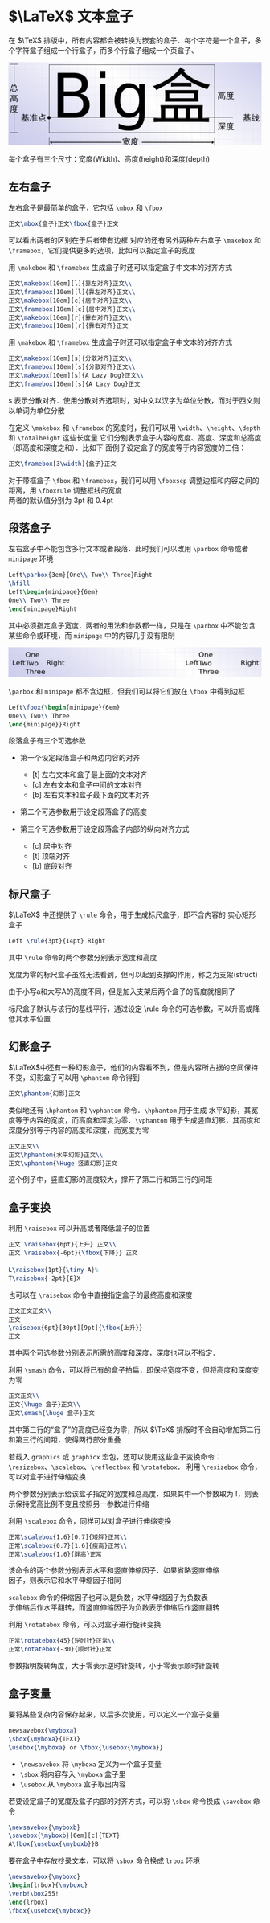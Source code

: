 # $\LaTeX$ 文本盒子
在 $\TeX$ 排版中，所有内容都会被转换为嵌套的盒子．每个字符是一个盒子，多个字符盒子组成一个行盒子，而多个行盒子组成一个页盒子、

![Pasted image 20210909084233](../../../pictures/Pasted%20image%2020210909084233.png)

每个盒子有三个尺寸：宽度(Width)、高度(height)和深度(depth)


## 左右盒子
左右盒子是最简单的盒子，它包括 `\mbox` 和 `\fbox`
```tex
正文\mbox{盒子}正文\fbox{盒子}正文
```
可以看出两者的区别在于后者带有边框
对应的还有另外两种左右盒子 `\makebox` 和 `\framebox`，它们提供更多的选项，比如可以指定盒子的宽度

用 `\makebox` 和 `\framebox` 生成盒子时还可以指定盒子中文本的对齐方式
```tex
正文\makebox[10em][l]{靠左对齐}正文\\  
正文\framebox[10em][l]{靠左对齐}正文\\  
正文\makebox[10em][c]{居中对齐}正文\\  
正文\framebox[10em][c]{居中对齐}正文\\  
正文\makebox[10em][r]{靠右对齐}正文\\  
正文\framebox[10em][r]{靠右对齐}正文
```

用 `\makebox` 和 `\framebox` 生成盒子时还可以指定盒子中文本的对齐方式
```tex
正文\makebox[10em][s]{分散对齐}正文\\  
正文\framebox[10em][s]{分散对齐}正文\\  
正文\makebox[10em][s]{A Lazy Dog}正文\\  
正文\framebox[10em][s]{A Lazy Dog}正文
```
s 表示分散对齐．使用分散对齐选项时，对中文以汉字为单位分散，而对于西文则以单词为单位分散

在定义 `\makebox` 和 `\framebox` 的宽度时，我们可以用 `\width`、`\height`、`\depth` 和 `\totalheight` 这些长度量
它们分别表示盒子内容的宽度、高度、深度和总高度（即高度和深度之和）．比如下  面例子设定盒子的宽度等于内容宽度的三倍：
```tex
正文\framebox[3\width]{盒子}正文
```

对于带框盒子 `\fbox` 和 `\framebox`，我们可以用 `\fboxsep` 调整边框和内容之间的距离，用 `\fboxrule` 调整框线的宽度  
两者的默认值分别为 3pt 和 0.4pt

## 段落盒子
左右盒子中不能包含多行文本或者段落．此时我们可以改用 `\parbox` 命令或者 `minipage` 环境
```tex
Left\parbox{3em}{One\\ Two\\ Three}Right  
\hfill  
Left\begin{minipage}{6em}  
One\\ Two\\ Three  
\end{minipage}Right
```
其中必须指定盒子宽度．两者的用法和参数都一样，只是在 `\parbox` 中不能包含某些命令或环境，而 `minipage` 中的内容几乎没有限制

![Pasted image 20210909090241](../../../pictures/Pasted%20image%2020210909090241.png)

`\parbox` 和 `minipage` 都不含边框，但我们可以将它们放在 `\fbox`  中得到边框
```tex
Left\fbox{\begin{minipage}{6em}  
One\\ Two\\ Three  
\end{minipage}}Right
```
段落盒子有三个可选参数
+ 第一个设定段落盒子和两边内容的对齐
	+ \[t] 左右文本和盒子最上面的文本对齐
	+ \[c] 左右文本和盒子中间的文本对齐
	+ \[b] 左右文本和盒子最下面的文本对齐 

+ 第二个可选参数用于设定段落盒子的高度
+ 第三个可选参数用于设定段落盒子内部的纵向对齐方式
	+ \[c] 居中对齐
	+ \[t] 顶端对齐
	+ \[b] 底段对齐

## 标尺盒子
$\LaTeX$ 中还提供了 `\rule` 命令，用于生成标尺盒子，即不含内容的 实心矩形盒子

```tex
Left \rule{3pt}{14pt} Right
```

其中 `\rule` 命令的两个参数分别表示宽度和高度

宽度为零的标尺盒子虽然无法看到，但可以起到支撑的作用，称之为支架(struct)

由于小写a和大写A的高度不同，但是加入支架后两个盒子的高度就相同了

标尺盒子默认与该行的基线平行，通过设定 \rule 命令的可选参数，可以升高或降低其水平位置


## 幻影盒子
$\LaTeX$中还有一种幻影盒子，他们的内容看不到，但是内容所占据的空间保持不变，幻影盒子可以用 `\phantom` 命令得到

```tex
正文\phantom{幻影}正文
```

类似地还有 `\hphantom` 和 `\vphantom` 命令．`\hphantom` 用于生成 水平幻影，其宽度等于内容的宽度，而高度和深度为零．`\vphantom` 用于生成竖直幻影，其高度和深度分别等于内容的高度和深度，而宽度为零

```tex
正文正文\\  
正文\hphantom{水平幻影}正文\\  
正文\vphantom{\Huge 竖直幻影}正文
```
这个例子中，竖直幻影的高度较大，撑开了第二行和第三行的间距

## 盒子变换
利用 `\raisebox` 可以升高或者降低盒子的位置

```tex
正文 \raisebox{6pt}{上升} 正文\\  
正文 \raisebox{-6pt}{\fbox{下降}} 正文

L\raisebox{1pt}{\tiny A}%  
T\raisebox{-2pt}{E}X
```

也可以在 `\raisebox` 命令中直接指定盒子的最终高度和深度
```tex
正文正文正文\\  
正文  
\raisebox{6pt}[30pt][9pt]{\fbox{上升}}  
正文
```
其中两个可选参数分别表示所需的高度和深度，深度也可以不指定．

利用 `\smash` 命令，可以将已有的盒子拍扁，即保持宽度不变，但将高度和深度变为零

```tex
正文正文\\  
正文{\huge 盒子}正文\\  
正文\smash{\huge 盒子}正文
```

其中第三行的“盒子”的高度已经变为零，所以 $\TeX$ 排版时不会自动增加第二行和第三行的间距，使得两行部分重叠

若载入 `graphics` 或 `graphicx` 宏包，还可以使用这些盒子变换命令：`\resizebox`、`\scalebox`、`\reflectbox` 和 `\rotatebox`． 利用 `\resizebox` 命令，可以对盒子进行伸缩变换

两个参数分别表示给该盒子指定的宽度和总高度．如果其中一个参数取为 !，则表示保持宽高比例不变且按照另一参数进行伸缩

利用 `\scalebox` 命令，同样可以对盒子进行伸缩变换
```tex
正常\scalebox{1.6}[0.7]{矮胖}正常\\  
正常\scalebox{0.7}[1.6]{瘦高}正常\\  
正常\scalebox{1.6}{胖高}正常
```
该命令的两个参数分别表示水平和竖直伸缩因子．如果省略竖直伸缩  
因子，则表示它和水平伸缩因子相同

`scalebox` 命令的伸缩因子也可以是负数，水平伸缩因子为负数表  
示伸缩后作水平翻转，而竖直伸缩因子为负数表示伸缩后作竖直翻转

利用 `\rotatebox` 命令，可以对盒子进行旋转变换
```tex
正常\rotatebox{45}{逆时针}正常\\  
正常\rotatebox{-30}{顺时针}正常
```
参数指明旋转角度，大于零表示逆时针旋转，小于零表示顺时针旋转

## 盒子变量
要将某些复杂内容保存起来，以后多次使用，可以定义一个盒子变量
```tex
newsavebox{\myboxa}  
\sbox{\myboxa}{TEXT}  
\usebox{\myboxa} or \fbox{\usebox{\myboxa}}
```
+ `\newsavebox` 将 `\myboxa` 定义为一个盒子变量
+ `\sbox` 将内容存入 `\myboxa` 盒子里
+ `\usebox` 从 `\myboxa` 盒子取出内容

若要设定盒子的宽度及盒子内部的对齐方式，可以将 `\sbox` 命令换成 `\savebox` 命令
```tex
\newsavebox{\myboxb}  
\savebox{\myboxb}[6em][c]{TEXT}  
A\fbox{\usebox{\myboxb}}B
```
要在盒子中存放抄录文本，可以将 `\sbox` 命令换成 `lrbox` 环境

```tex
\newsavebox{\myboxc}  
\begin{lrbox}{\myboxc}  
\verb!\box255!  
\end{lrbox}  
\fbox{\usebox{\myboxc}}
```
